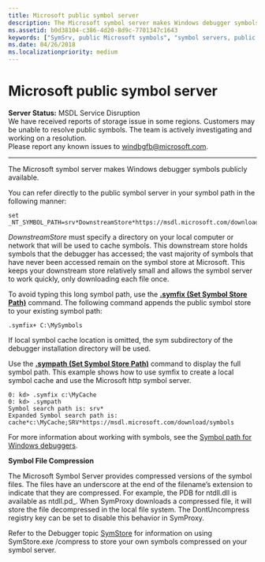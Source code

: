 ```yaml
---
title: Microsoft public symbol server
description: The Microsoft symbol server makes Windows debugger symbols publicly available.
ms.assetid: b0d38104-c386-4d20-8d9c-7701347c1643
keywords: ["SymSrv, public Microsoft symbols", "symbol servers, public Microsoft symbols", "public symbol store", "Microsoft symbol store"]
ms.date: 04/26/2018
ms.localizationpriority: medium
---
```


# Microsoft public symbol server


**Server Status:** MSDL Service Disruption <br> 
 We have received reports of storage issue in some regions. Customers may be unable to resolve public symbols. The team is actively investigating and working on a resolution. <br>
Please report any known issues to [windbgfb@microsoft.com](mailto:windbgfb@microsoft.com). 

---

The Microsoft symbol server makes Windows debugger symbols publicly available.

You can refer directly to the public symbol server in your symbol path in the following manner:

```console
set _NT_SYMBOL_PATH=srv*DownstreamStore*https://msdl.microsoft.com/download/symbols
```

*DownstreamStore* must specify a directory on your local computer or network that will be used to cache symbols. This downstream store holds symbols that the debugger has accessed; the vast majority of symbols that have never been accessed remain on the symbol store at Microsoft. This keeps your downstream store relatively small and allows the symbol server to work quickly, only downloading each file once.

To avoid typing this long symbol path, use the [**.symfix (Set Symbol Store Path)**](-symfix--set-symbol-store-path-.md) command. The following command appends the public symbol store to your existing symbol path:

```dbgcmd
.symfix+ C:\MySymbols
```

If local symbol cache location is omitted, the sym subdirectory of the debugger installation directory will be used.

Use the [**.sympath (Set Symbol Store Path)**](-symfix--set-symbol-store-path-.md) command to display the full symbol path. This example shows how to use symfix to create a local symbol cache and use the Microsoft http symbol server.

```dbgcmd
0: kd> .symfix c:\MyCache
0: kd> .sympath
Symbol search path is: srv*
Expanded Symbol search path is: cache*c:\MyCache;SRV*https://msdl.microsoft.com/download/symbols
```

For more information about working with symbols, see the [Symbol path for Windows debuggers](https://docs.microsoft.com/windows-hardware/drivers/debugger/symbol-path).

**Symbol File Compression**

The Microsoft Symbol Server provides compressed versions of the symbol files. The files have an underscore at the end of the filename’s extension to indicate that they are compressed. For example, the PDB for ntdll.dll is available as ntdll.pd\_. When SymProxy downloads a compressed file, it will store the file decompressed in the local file system. The DontUncompress registry key can be set to disable this behavior in SymProxy.

Refer to the Debugger topic [SymStore](symstore.md) for information on using SymStore.exe /compress to store your own symbols compressed on your symbol server.

 

 






